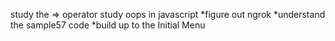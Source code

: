study the => operator
study oops in javascript
*figure out ngrok
*understand the sample57 code
\*build up to the Initial Menu
